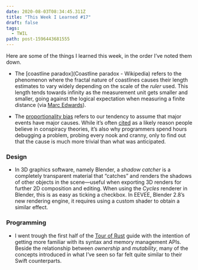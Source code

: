 ```yaml
---
date: 2020-08-03T08:34:45.311Z
title: "This Week I Learned #17"
draft: false
tags:
  - TWIL
path: post-1596443681555
---
```

Here are some of the things I learned this week, in the order I’ve noted them down.

* The \[coastline paradox](Coastline paradox - Wikipedia) refers to the phenomenon where the fractal nature of coastlines causes their length estimates to vary widely depending on the scale of the *ruler* used. This length tends towards infinity as the measurement unit gets smaller and smaller, going against the logical expectation when measuring a finite distance (via [Marc Edwards](https://twitter.com/marcedwards)).

* The [proportionality bias](http://www.skepdic.com/proportionalitybias.html) refers to our tendency to assume that major events have major causes. While it’s often [cited](https://www.scientificamerican.com/article/why-do-some-people-believe-in-conspiracy-theories/) as a likely reason people believe in conspiracy theories, it’s also why programmers spend hours debugging a problem, probing every nook and cranny, only to find out that the cause is much more trivial than what was anticipated.

### Design

* In 3D graphics software, namely Blender, a *shadow catcher* is a completely transparent material that “catches” and renders the shadows of other objects in the scene—useful when exporting 3D renders for further 2D composition and editing. When using the *Cycles* renderer in Blender, this is as easy as ticking a checkbox. In EEVEE, Blender 2.8’s new rendering engine, it requires using a custom shader to obtain a similar effect.

### Programming

* I went trough the first half of the [Tour of Rust](https://tourofrust.com/57_en.html) guide with the intention of getting more familiar with its syntax and memory management APIs. Beside the relationship between *ownership* and *mutability*, many of the concepts introduced in what I’ve seen so far felt quite similar to their Swift counterparts.